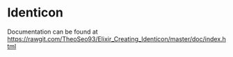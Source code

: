 # Identicon

Documentation can be found at   https://rawgit.com/TheoSeo93/Elixir_Creating_Identicon/master/doc/index.html

